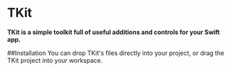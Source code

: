 TKit
====

**TKit is a simple toolkit full of useful additions and controls for your Swift app.**

##Installation
You can drop TKit's files directly into your project, or drag the TKit project into your workspace.
